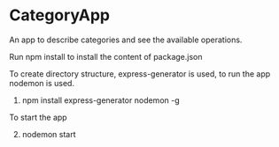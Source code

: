 # CategoryApp
An app to describe categories and see the available operations.

Run npm install to install the content of package.json

To create directory structure, express-generator is used, to run the app nodemon is used.

1. npm install express-generator nodemon -g

To start the app

2. nodemon start 
